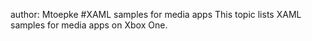 author: Mtoepke
#XAML samples for media apps
This topic lists XAML samples for media apps on Xbox One.


<!--HONumber=Jun16_HO2-->


